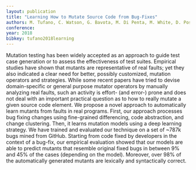```yaml
---
layout: publication
title: "Learning How to Mutate Source Code from Bug-Fixes"
authors: M. Tufano, C. Watson, G. Bavota, M. Di Penta, M. White, D. Poshyvanyk
conference: 
year: 2018
bibkey: tufano2018learning
---
```

Mutation testing has been widely accepted as an approach to guide test case generation or to assess the effectiveness of test suites. Empirical studies have shown that mutants are representative of real faults; yet they also indicated a clear need for better, possibly customized, mutation operators and strategies. While some recent papers have tried to devise domain-specific or general purpose mutator operators by manually analyzing real faults, such an activity is effort- (and error-) prone and does not deal with an important practical question as to how to really mutate a given source code element. We propose a novel approach to automatically learn mutants from faults in real programs. First, our approach processes bug fixing changes using fine-grained differencing, code abstraction, and change clustering. Then, it learns mutation models using a deep learning strategy. We have trained and evaluated our technique on a set of ~787k bugs mined from GitHub. Starting from code fixed by developers in the context of a bug-fix, our empirical evaluation showed that our models are able to predict mutants that resemble original fixed bugs in between 9% and 45% of the cases (depending on the model). Moreover, over 98% of the automatically generated mutants are lexically and syntactically correct.
